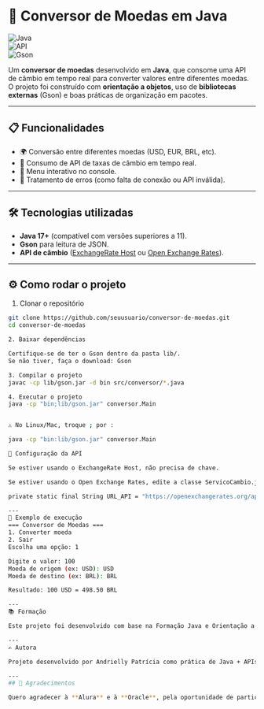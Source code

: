 # 💱 Conversor de Moedas em Java  

![Java](https://img.shields.io/badge/Java-17+-red?logo=openjdk&logoColor=white)  
![API](https://img.shields.io/badge/REST%20API-ExchangeRate%20Host-blue)  
![Gson](https://img.shields.io/badge/Library-Gson-green)  

Um **conversor de moedas** desenvolvido em **Java**, que consome uma API de câmbio em tempo real para converter valores entre diferentes moedas.  
O projeto foi construído com **orientação a objetos**, uso de **bibliotecas externas** (Gson) e boas práticas de organização em pacotes.

---

## 📋 Funcionalidades
- 🌍 Conversão entre diferentes moedas (USD, EUR, BRL, etc).  
- 🔄 Consumo de API de taxas de câmbio em tempo real.  
- 🧾 Menu interativo no console.  
- 📑 Tratamento de erros (como falta de conexão ou API inválida).  

---

## 🛠 Tecnologias utilizadas
- **Java 17+** (compatível com versões superiores a 11).  
- **Gson** para leitura de JSON.  
- **API de câmbio** ([ExchangeRate Host](https://exchangerate.host) ou [Open Exchange Rates](https://openexchangerates.org/)).  

---

## ⚙️ Como rodar o projeto

1. Clonar o repositório
```bash
git clone https://github.com/seuusuario/conversor-de-moedas.git
cd conversor-de-moedas

2. Baixar dependências

Certifique-se de ter o Gson dentro da pasta lib/.
Se não tiver, faça o download: Gson

3. Compilar o projeto
javac -cp lib/gson.jar -d bin src/conversor/*.java

4. Executar o projeto
java -cp "bin;lib/gson.jar" conversor.Main


⚠️ No Linux/Mac, troque ; por :

java -cp "bin:lib/gson.jar" conversor.Main

🔑 Configuração da API

Se estiver usando o ExchangeRate Host, não precisa de chave.

Se estiver usando o Open Exchange Rates, edite a classe ServicoCambio.java e adicione sua API Key na URL:

private static final String URL_API = "https://openexchangerates.org/api/latest.json?app_id=SUA_KEY";

---
📸 Exemplo de execução
=== Conversor de Moedas ===
1. Converter moeda
2. Sair
Escolha uma opção: 1

Digite o valor: 100
Moeda de origem (ex: USD): USD
Moeda de destino (ex: BRL): BRL

Resultado: 100 USD = 498.50 BRL

---
📚 Formação

Este projeto foi desenvolvido com base na Formação Java e Orientação a Objetos, pelos cursos da Alura em parceria com a Oracle, como parte da 8ª turma do Programa ONE (Oracle Next Education).

---
✍️ Autora

Projeto desenvolvido por Andrielly Patrícia como prática de Java + APIs.

---
## 🙏 Agradecimentos

Quero agradecer à **Alura** e à **Oracle**, pela oportunidade de participar da formação em Java e Orientação a Objetos através do programa **ONE - Oracle Next Education**.  
